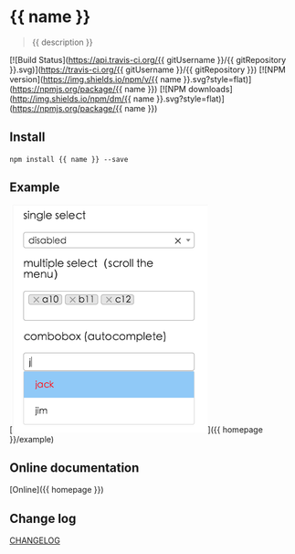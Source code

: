 # {{ name }}

> {{ description }}

[![Build Status](https://api.travis-ci.org/{{ gitUsername }}/{{ gitRepository }}.svg)](https://travis-ci.org/{{ gitUsername }}/{{ gitRepository }})
[![NPM version](https://img.shields.io/npm/v/{{ name }}.svg?style=flat)](https://npmjs.org/package/{{ name }})
[![NPM downloads](http://img.shields.io/npm/dm/{{ name }}.svg?style=flat)](https://npmjs.org/package/{{ name }})


## Install

```shell
npm install {{ name }} --save
```

## Example

[![Preview](./example/preview.png)]({{ homepage }}/example)

## Online documentation

[Online]({{ homepage }})

## Change log

[CHANGELOG](./CHANGELOG.md)

<!-- MR-H
<style>.gc-comments {font:12px/1.5 Lantinghei SC,Microsoft Yahei,Hiragino Sans GB,Microsoft Sans Serif,WenQuanYi Micro Hei,sans-serif}</style>
<div class="gc-comments" data-repos="<%- PACKAGE.gitUsername %>/<%- PACKAGE.gitRepository %>" data-issues="1" >
    <div class="gc-comments-title">
        Comments
    </div>
    <div class="gc-comments-info">
        Want to leave a comment here, please visit <a target="_blank" href="https://github.com/<%- PACKAGE.gitUsername %>/<%- PACKAGE.gitRepository %>/issues/1">Github issues</a>
    </div>
</div>
<script src="https://unpkg.com/github-comments@0.4.0/gc.js"></script>
 -->
